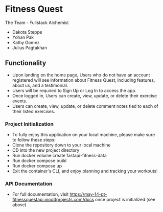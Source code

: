 # Fitness Quest

The Team - Fullstack Alchemist

- Dakota Steppe
- Yohan Pak
- Kathy Gomez
- Julius Pagtakhan

## Functionality

- Upon landing on the home page, Users who do not have an account registered will see information about Fitness Quest, including features, about us, and a testimonial.
- Users will be required to Sign Up or Log In to access the app.
- Once logged in, Users can create, view, update, or delete their exercise events.
- Users can create, view, update, or delete comment notes tied to each of their listed exercises.

### Project Initialization

- To fully enjoy this application on your local machine, please make sure to follow these steps:
- Clone the repository down to your local machine
- CD into the new project directory
- Run docker volume create fastapi-fitness-data
- Run docker compose build
- Run docker compose up
- Exit the container's CLI, and enjoy planning and tracking your workouts!

### API Documentation

- For full documentation, visit https://may-14-pt-fitnessquestapi.mod3projects.com/docs once project is initialized (see above)
